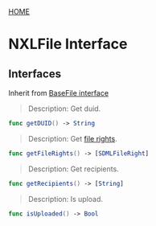 [HOME](Home.md)
# NXLFile Interface #


## Interfaces ##
Inherit from [BaseFile interface](SDML_BaseFile_Interface.md)

>Description: 	Get duid.
>
```Swift
func getDUID() -> String
```
>Description: 	Get [file rights](SDML_FileRight_Model.md).
>
```Swift
func getFileRights() -> [SDMLFileRight]
```
>Description: 	Get recipients.
>
```Swift
func getRecipients() -> [String]
```
>Description: 	Is upload.
>
```Swift
func isUploaded() -> Bool
```



